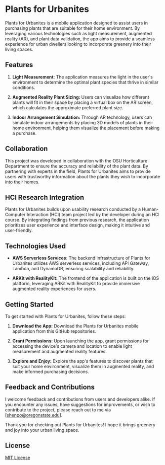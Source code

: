 # Plants for Urbanites

Plants for Urbanites is a mobile application designed to assist users in purchasing plants that are suitable for their home environment. By leveraging various technologies such as light measurement, augmented reality (AR), and plant data validation, the app aims to provide a seamless experience for urban dwellers looking to incorporate greenery into their living spaces.

## Features

1. **Light Measurement:** The application measures the light in the user's environment to determine the optimal plant species that thrive in similar conditions.

2. **Augmented Reality Plant Sizing:** Users can visualize how different plants will fit in their space by placing a virtual box on the AR screen, which calculates the approximate preferred plant size.

3. **Indoor Arrangement Simulation:** Through AR technology, users can simulate indoor arrangements by placing 3D models of plants in their home environment, helping them visualize the placement before making a purchase.

## Collaboration

This project was developed in collaboration with the OSU Horticulture Department to ensure the accuracy and reliability of the plant data. By partnering with experts in the field, Plants for Urbanites aims to provide users with trustworthy information about the plants they wish to incorporate into their homes.

## HCI Research Integration

Plants for Urbanites builds upon usability research conducted by a Human-Computer Interaction (HCI) team project led by the developer during an HCI course. By integrating findings from previous research, the application prioritizes user experience and interface design, making it intuitive and user-friendly.

## Technologies Used

- **AWS Serverless Services:** The backend infrastructure of Plants for Urbanites utilizes AWS serverless services, including API Gateway, Lambda, and DynamoDB, ensuring scalability and reliability.

- **ARKit with RealityKit:** The frontend of the application is built on the iOS platform, leveraging ARKit with RealityKit to provide immersive augmented reality experiences for users.

## Getting Started

To get started with Plants for Urbanites, follow these steps:

1. **Download the App:** Download the Plants for Urbanites mobile application from this GitHub repositories.

2. **Grant Permissions:** Upon launching the app, grant permissions for accessing the device's camera and location to enable light measurement and augmented reality features.

3. **Explore and Enjoy:** Explore the app's features to discover plants that suit your home environment, visualize them in augmented reality, and make informed purchasing decisions.

## Feedback and Contributions

I welcome feedback and contributions from users and developers alike. If you encounter any issues, have suggestions for improvements, or wish to contribute to the project, please reach out to me via [shenpo@oregonstate.edu].

Thank you for checking out Plants for Urbanites! I hope it brings greenery and joy into your urban living space.

## License
[MIT License](LICENSE)

